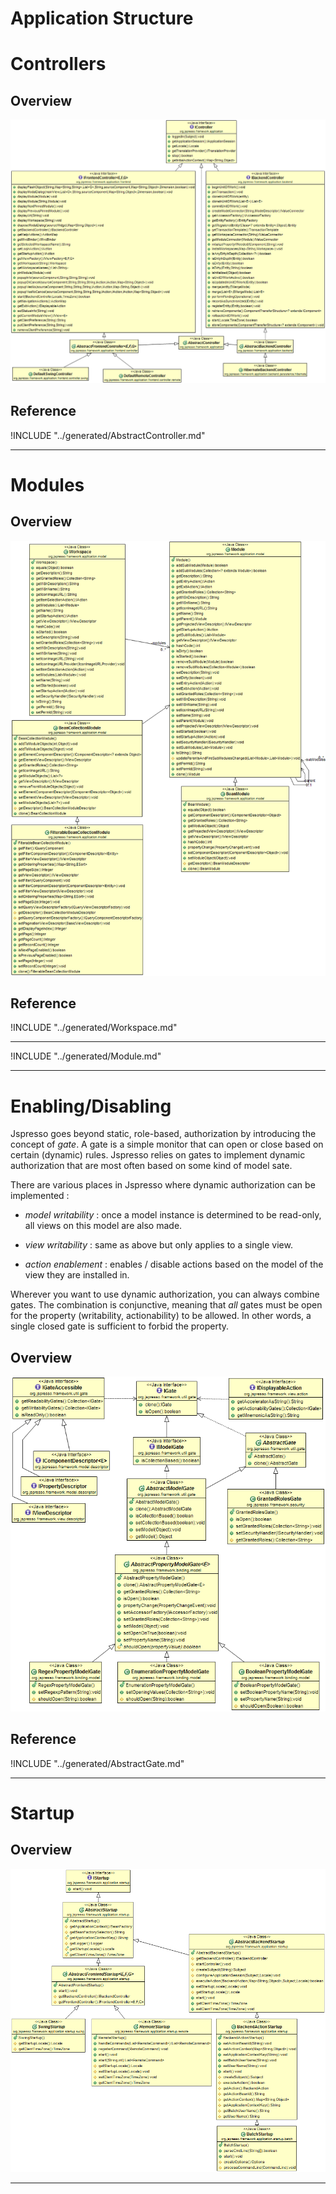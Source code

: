 # Application Structure

<!-- toc -->

# Controllers

## Overview

![Controllers class diagram](../uml/controllers.PNG)

## Reference

!INCLUDE "../generated/AbstractController.md"

---


# Modules

## Overview

![Modules class diagram](../uml/modules.PNG)

## Reference
!INCLUDE "../generated/Workspace.md"

---

!INCLUDE "../generated/Module.md"

---

# Enabling/Disabling

Jspresso goes beyond static, role-based, authorization by introducing
the concept of *gate*. A gate is a simple monitor that can open or close
based on certain (dynamic) rules. Jspresso relies on gates to implement
dynamic authorization that are most often based on some kind of model
sate.

There are various places in Jspresso where dynamic authorization can be
implemented :

-   *model writability* : once a model instance is determined to be
    read-only, all views on this model are also made.

-   *view writability* : same as above but only applies to a single
    view.

-   *action enablement* : enables / disable actions based on the model
    of the view they are installed in.

Wherever you want to use dynamic authorization, you can always combine
gates. The combination is conjunctive, meaning that *all* gates must be
open for the property (writability, actionability) to be allowed. In
other words, a single closed gate is sufficient to forbid the property.

## Overview

![Gates class diagram](../uml/enablement.PNG)

## Reference

!INCLUDE "../generated/AbstractGate.md"

---

# Startup

## Overview

![Startup class diagram](../uml/startup.PNG)

---
